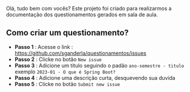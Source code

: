Olá, tudo bem com vocês?
Este projeto foi criado para realizarmos a documentação dos questionamentos gerados em sala de aula.  


## Como criar um questionamento?

* **Passo 1** : Acesse o link : https://github.com/sganderla/questionamentos/issues
* **Passo 2** : Clicke no botão `New issue`
* **Passo 3** : Adicione um titulo seguindo o padão `ano-semestre - titulo` exemplo `2023-01 - O que é Spring Boot?`
* **Passo 4** : Adicione uma descrição curta, desquevendo sua duvida
* **Passo 5** : Clicke no botão `Submit new issue`
